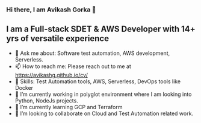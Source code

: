 ### Hi there, I am Avikash Gorka 👋

## I am a Full-stack SDET & AWS Developer with 14+ yrs of versatile experience
- 💬 Ask me about: Software test automation, AWS development, Serverless.
- 📫 How to reach me: Please reach out to me at https://avikashg.github.io/cv/
- 🎯 Skills: Test Automation tools, AWS, Serverless, DevOps tools like Docker
- 🔭 I’m currently working in polyglot environment where I am looking into Python, NodeJs projects.
- 🌱 I’m currently learning GCP and Terraform
- 👯 I’m looking to collaborate on Cloud and Test Automation related work.
<!--
**avikashg/avikashg** is a ✨ _special_ ✨ repository because its `README.md` (this file) appears on your GitHub profile.

Here are some ideas to get you started:




- ⚡ Fun fact: ...
-->
